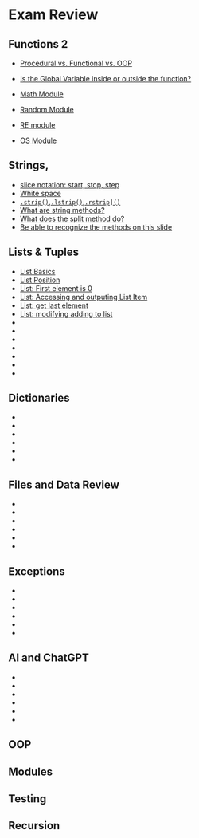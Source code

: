 # Exam Review
## Functions 2

* [Procedural vs. Functional vs. OOP](https://docs.google.com/presentation/d/1TaoSx1kaDwMoERzsWfSrAt8sDnAi5_JtCGy8qwgUTzw/edit#slide=id.g2bbf192d2f1_0_9)
* [Is the Global Variable inside or outside the function?](https://docs.google.com/presentation/d/1TaoSx1kaDwMoERzsWfSrAt8sDnAi5_JtCGy8qwgUTzw/edit#slide=id.g2bbf192d2f1_0_29)

* [Math Module]()
* [Random Module]()
* [RE module]()
* [OS Module]()

## Strings, 
* [slice notation: start, stop, step](https://lawrencejones-lblakej.cloudapps.unc.edu/reveal-js-slides/560/python-lists/strings-lists-tuples.html#/5)
* [White space](https://lawrencejones-lblakej.cloudapps.unc.edu/reveal-js-slides/560/python-lists/strings-lists-tuples.html#/10)
* [`.strip()`,`.lstrip()`,`.rstrip]()`](https://lawrencejones-lblakej.cloudapps.unc.edu/reveal-js-slides/560/python-lists/strings-lists-tuples.html#/12)
* [What are string methods?](https://lawrencejones-lblakej.cloudapps.unc.edu/reveal-js-slides/560/python-lists/strings-lists-tuples.html#/15)
* [What does the split method do?](https://lawrencejones-lblakej.cloudapps.unc.edu/reveal-js-slides/560/python-lists/strings-lists-tuples.html#/18)
* [Be able to recognize the methods on this slide](https://lawrencejones-lblakej.cloudapps.unc.edu/reveal-js-slides/560/python-lists/strings-lists-tuples.html#/19)


## Lists & Tuples
* [List Basics](https://lawrencejones-lblakej.cloudapps.unc.edu/reveal-js-slides/560/python-lists/strings-lists-tuples.html#/21)
* [List Position](https://lawrencejones-lblakej.cloudapps.unc.edu/reveal-js-slides/560/python-lists/strings-lists-tuples.html#/22)
* [List: First element is 0](https://lawrencejones-lblakej.cloudapps.unc.edu/reveal-js-slides/560/python-lists/strings-lists-tuples.html#/23)
* [List: Accessing and outputing List Item](https://lawrencejones-lblakej.cloudapps.unc.edu/reveal-js-slides/560/python-lists/strings-lists-tuples.html#/25)
* [List: get last element](https://lawrencejones-lblakej.cloudapps.unc.edu/reveal-js-slides/560/python-lists/strings-lists-tuples.html#/21)
* [List: modifying adding to list](https://lawrencejones-lblakej.cloudapps.unc.edu/reveal-js-slides/560/python-lists/strings-lists-tuples.html#/21)
* [](https://lawrencejones-lblakej.cloudapps.unc.edu/reveal-js-slides/560/python-lists/strings-lists-tuples.html#/21)
* [](https://lawrencejones-lblakej.cloudapps.unc.edu/reveal-js-slides/560/python-lists/strings-lists-tuples.html#/21)
* []()
* []()
* []()
* []()
* []()

## Dictionaries
* []()
* []()
* []()
* []()
* []()
* []()

## Files and Data Review

* []()
* []()
* []()
* []()
* []()
* []()

## Exceptions

* []()
* []()
* []()
* []()
* []()
* []()

## AI and ChatGPT

* []()
* []()
* []()
* []()
* []()
* []()

## OOP

## Modules

## Testing 


## Recursion

